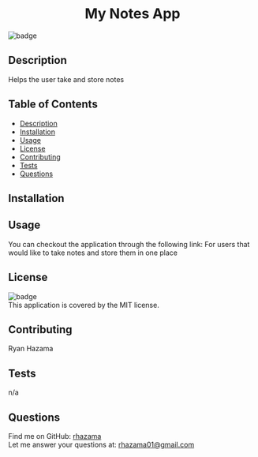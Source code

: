 <h1 align="center">My Notes App </h1>

![badge](https://img.shields.io/badge/license-MIT-brightgreen)<br />
## Description
Helps the user take and store notes

## Table of Contents
- [Description](#description)
- [Installation](#installation)
- [Usage](#usage)
- [License](#license)
- [Contributing](#contributing)
- [Tests](#tests)
- [Questions](#questions)
## Installation

## Usage
You can checkout the application through the following link: For users that would like to take notes and store them in one place
## License
![badge](https://img.shields.io/badge/license-MIT-brightgreen)
<br />
This application is covered by the MIT license.
## Contributing
Ryan Hazama
## Tests
n/a
## Questions
Find me on GitHub: [rhazama](https://github.com/rhazama)<br />
Let me answer your questions at: rhazama01@gmail.com<br />
    
